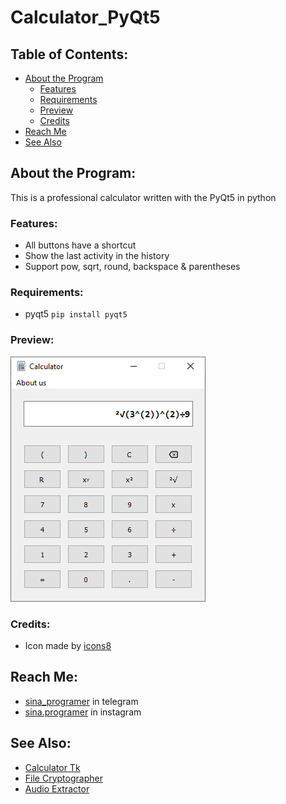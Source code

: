 # Calculator_PyQt5

## **Table of Contents:**
- [About the Program](#about-the-program)
  - [Features](#features)
  - [Requirements](#requirements)
  - [Preview](#preview)
  - [Credits](#credits)
- [Reach Me](#reach-me)
- [See Also](#see-also)

## **About the Program:**
This is a professional calculator written with the PyQt5 in python

### **Features:**
- All buttons have a shortcut
- Show the last activity in the history
- Support pow, sqrt, round, backspace & parentheses

### Requirements:
- pyqt5 `pip install pyqt5`

### **Preview:** 
![preview](/Files/preview.png)

### **Credits:**
- Icon made by [icons8](https://icons8.com/)

## **Reach Me:**
- [sina_programer](https://t.me/sina_programer) in telegram
- [sina.programer](https://www.instagram.com/sina.programer) in instagram

## **See Also:**
- [Calculator Tk](https://github.com/sina-programer/Calculator_Tk)
- [File Cryptographer](https://github.com/sina-programer/File_Cryptographer)
- [Audio Extractor](https://github.com/sina-programer/Audio_Extractor)
